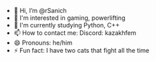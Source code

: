 - 👋 Hi, I’m @rSanich
- 👀 I'm interested in gaming, powerlifting
- 🌱 I'm currently studying Python, C++
- 📫 How to contact me: Discord: kazakhfem
- 😄 Pronouns: he/him
- ⚡ Fun fact: I have two cats that fight all the time

<!---
rSanich/rSanich is a ✨ special ✨ repository because its `README.md` (this file) appears on your GitHub profile.
You can click the Preview link to take a look at your changes.
--->
